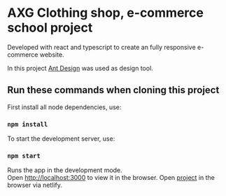 # AXG Clothing shop, e-commerce school project 

Developed with react and typescript to create an fully responsive e-commerce website.

In this project [Ant Design](https://ant.design/) was used as design tool.
## Run these commands when cloning this project

First install all node dependencies, use:
### `npm install`

To start the development server, use:
### `npm start`

Runs the app in the development mode.\
Open [http://localhost:3000](http://localhost:3000) to view it in the browser.
Open [project](https://axg-shop.netlify.app/about) in the browser via netlify.

